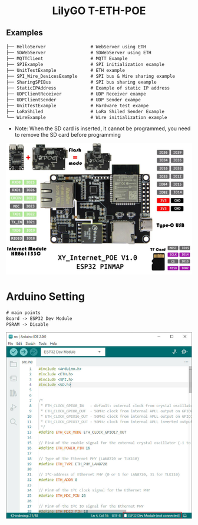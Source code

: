 <h1 align = "center">LilyGO T-ETH-POE</h1>

## Examples

```
├── HelloServer                 # WebServer using ETH
├── SDWebServer                 # SDWebServer using ETH
├── MQTTClient                  # MQTT Example
├── SPIExample                  # SPI initialization example
├── UnitTestExample             # ETH example
├── SPI_Wire_DevicesExample     # SPI bus & Wire sharing example
├── SharingSPIBus               # SPI bus sharing example
├── StaticIPAddress             # Example of static IP address
├── UDPClientReceiver           # UDP Receiver exampe
├── UDPClientSender             # UDP Sender exampe
├── UnitTestExample             # Hardware test exampe
├── LoRaShiled                  # LoRa Shiled Sender Example
└── WireExample                 # Wire initialization example

```

- Note: When the SD card is inserted, it cannot be programmed, you need to remove the SD card before programming

![](image/product.jpg)

# Arduino Setting

```
# main points
Board -> ESP32 Dev Module
PSRAM -> Disable
```

![](image/arduino.jpg)